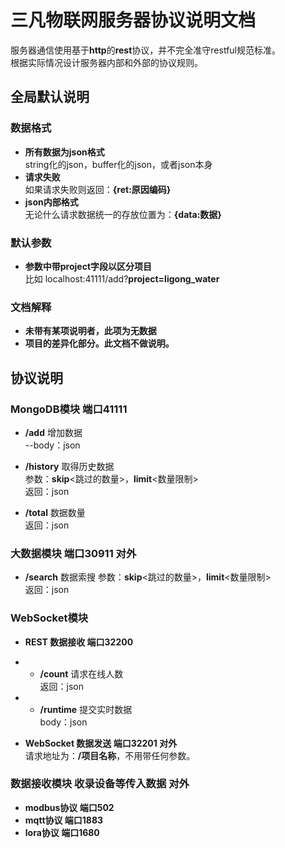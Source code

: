 # 三凡物联网服务器协议说明文档

服务器通信使用基于**http**的**rest**协议，并不完全准守restful规范标准。  
根据实际情况设计服务器内部和外部的协议规则。   


## 全局默认说明

### 数据格式
- **所有数据为json格式**  
string化的json，buffer化的json，或者json本身  
- **请求失败**  
如果请求失败则返回：**{ret:原因编码}**   
- **json内部格式**  
无论什么请求数据统一的存放位置为：**{data:数据}**   

### 默认参数
- **参数中带project字段以区分项目**  
比如 localhost:41111/add?**project=ligong_water**

### 文档解释
- **未带有某项说明者，此项为无数据**  
- **项目的差异化部分。此文档不做说明。**


## 协议说明

### MongoDB模块 端口41111 
- **/add** 增加数据  
--body：json  

- **/history** 取得历史数据  
参数：**skip**<跳过的数量>，**limit**<数量限制>  
返回：json  

- **/total** 数据数量  
返回：json  

### 大数据模块 端口30911 对外
- **/search** 数据索搜
参数：**skip**<跳过的数量>，**limit**<数量限制>  
返回：json  

### WebSocket模块
- **REST 数据接收 端口32200**  

- - **/count** 请求在线人数  
返回：json  
- - **/runtime** 提交实时数据  
body：json  


- **WebSocket 数据发送 端口32201 对外**  
请求地址为：**/项目名称**，不用带任何参数。

### 数据接收模块 收录设备等传入数据 对外
- **modbus协议 端口502**
- **mqtt协议 端口1883**
- **lora协议 端口1680**


